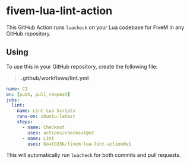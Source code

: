 # fivem-lua-lint-action
This GitHub Action runs `luacheck` on your Lua codebase for FiveM in any GitHub repository.

## Using
To use this in your GitHub repository, create the following file:

> **.github/workflows/lint.yml**
```yml
name: CI
on: [push, pull_request]
jobs:
  lint:
    name: Lint Lua Scripts
    runs-on: ubuntu-latest
    steps:
      - name: Checkout
        uses: actions/checkout@v2
      - name: Lint
        uses: GoatG33k/fivem-lua-lint-action@v1
```

This will automatically run `luacheck` for both commits and pull requests. 